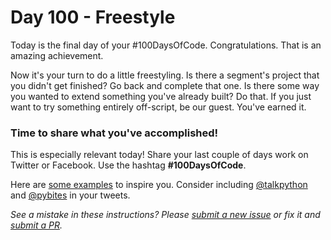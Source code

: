 # Day 100 - Freestyle

Today is the final day of your #100DaysOfCode. Congratulations. That is an amazing achievement. 

Now it's your turn to do a little freestyling. Is there a segment's project that you didn't get finished? Go back and complete that one. Is there some way you wanted to extend something you've already built? Do that. If you just want to try something entirely off-script, be our guest. You've earned it.

### Time to share what you've accomplished!

This is especially relevant today! Share your last couple of days work on Twitter or Facebook. Use the hashtag **#100DaysOfCode**. 

Here are [some examples](https://twitter.com/search?q=%23100DaysOfCode) to inspire you. Consider including [@talkpython](https://twitter.com/talkpython) and [@pybites](https://twitter.com/pybites) in your tweets.

*See a mistake in these instructions? Please [submit a new issue](https://github.com/talkpython/100daysofcode-with-python-course/issues) or fix it and [submit a PR](https://github.com/talkpython/100daysofcode-with-python-course/pulls).*

